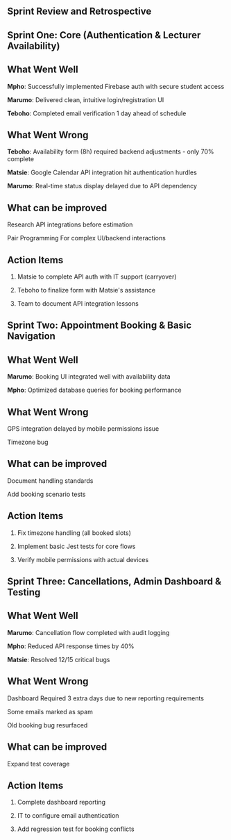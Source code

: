 ## **Sprint Review and Retrospective**

## **Sprint One: Core (Authentication & Lecturer Availability)**

## **What Went Well**
**Mpho**: Successfully implemented Firebase auth with secure student access  

 **Marumo**: Delivered clean, intuitive login/registration UI  

 **Teboho**: Completed email verification 1 day ahead of schedule  

## **What Went Wrong**
 **Teboho**: Availability form (8h) required backend adjustments - only 70% complete 
  
 **Matsie**: Google Calendar API integration hit authentication hurdles  

 **Marumo**: Real-time status display delayed due to API dependency  


## **What can be improved**
 Research API integrations before estimation  
 
Pair Programming For complex UI/backend interactions  


## **Action Items**
1. Matsie to complete API auth with IT support (carryover)  

2. Teboho to finalize form with Matsie's assistance  

3. Team to document API integration lessons  


## **Sprint Two: Appointment Booking & Basic Navigation** 

## **What Went Well**
 **Marumo**: Booking UI integrated well with availability data 

 **Mpho**: Optimized database queries for booking performance 

 

## **What Went Wrong**
 
GPS integration delayed by mobile permissions issue  

Timezone bug  
 

## **What can be improved**

Document handling standards 

Add booking scenario tests  

## **Action Items**

1. Fix timezone handling (all booked slots)  

2. Implement basic Jest tests for core flows  

3. Verify mobile permissions with actual devices  



## **Sprint Three: Cancellations, Admin Dashboard & Testing**

## **What Went Well**

 **Marumo**: Cancellation flow completed with audit logging  

**Mpho**: Reduced API response times by 40%  

 **Matsie**: Resolved 12/15 critical bugs  


## **What Went Wrong**

Dashboard  Required 3 extra days due to new reporting requirements 

Some emails marked as spam  

Old booking bug resurfaced  


## **What can be improved**
  
Expand test coverage  

## **Action Items**
1. Complete dashboard reporting 

2. IT to configure email authentication  

3. Add regression test for booking conflicts  
